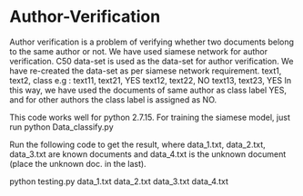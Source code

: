 # Author-Verification
Author verification is a problem of verifying whether two documents belong to the same author or not.
We have used siamese network for author verification. 
C50 data-set is used as the data-set for author verification.
We have re-created the data-set as per siamese network requirement.
text1, text2, class
e.g : text11, text21, YES
      text12, text22, NO
      text13, text23, YES
In this way, we have used the documents of same author as class label YES, and for other authors the class label is assigned as NO.

This code works well for python 2.7.15.
For training the siamese model, just run python Data_classify.py

Run the following code to get the result, where data_1.txt, data_2.txt, data_3.txt are known documents and data_4.txt is the unknown document (place the unknown doc. in the last).

python testing.py data_1.txt data_2.txt data_3.txt data_4.txt
